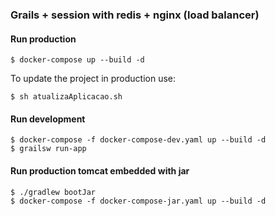 ### Grails + session with redis + nginx (load balancer) 

#### Run production

```
$ docker-compose up --build -d
```

To update the project in production use:

```
$ sh atualizaAplicacao.sh  
```


#### Run development

```
$ docker-compose -f docker-compose-dev.yaml up --build -d
$ grailsw run-app
```


#### Run production tomcat embedded with jar

```
$ ./gradlew bootJar  
$ docker-compose -f docker-compose-jar.yaml up --build -d
```